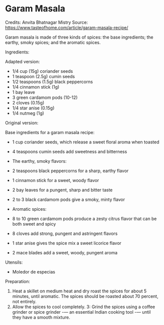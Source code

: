 # Garam Masala

Credits: Anvita Bhatnagar Mistry
Source: https://www.tasteofhome.com/article/garam-masala-recipe/

Garam masala is made of three kinds of spices: the base ingredients; the earthy, smoky spices; and the aromatic spices.

Ingredients:

Adapted version:
- 1/4 cup (15g) coriander seeds
- 1 teaspoon (2.5g) cumin seeds 
- 1/2 teaspoons (1.5g) black peppercorns
- 1/4 cinnamon stick (1g) 
- 1 bay leave
- 3 green cardamom pods (10-12)
- 2 cloves (0.15g)
- 1/4 star anise (0.15g)
- 1/4 nutmeg (1g) 

Original version:

   Base ingredients for a garam masala recipe:
- 1 cup coriander seeds, which release a sweet floral aroma when toasted
- 4 teaspoons cumin seeds add sweetness and bitterness

- The earthy, smoky flavors:
- 2 teaspoons black peppercorns for a sharp, earthy flavor
- 1 cinnamon stick for a sweet, woody flavor
- 2 bay leaves for a pungent, sharp and bitter taste
- 2 to 3 black cardamom pods give a smoky, minty flavor
   
- Aromatic spices:
- 8 to 10 green cardamom pods produce a zesty citrus flavor that can be both sweet and spicy
- 8 cloves add strong, pungent and astringent flavors
- 1 star anise gives the spice mix a sweet licorice flavor
- 2 mace blades add a sweet, woody, pungent aroma

Utensils:

- Moledor de especias

Preparation:

1. Heat a skillet on medium heat and dry roast the spices for about 5 minutes, until aromatic. The spices should be roasted about 70 percent, not entirely.
2. Allow the spices to cool completely.
   3: Grind the spices using a coffee grinder or spice grinder -— an essential Indian cooking tool -— until they have a smooth mixture.

